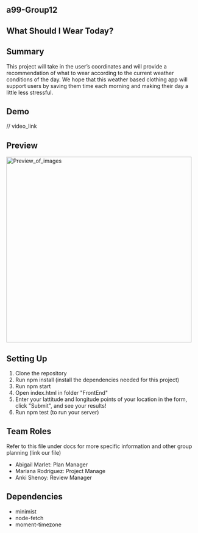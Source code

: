 ## a99-Group12

## What Should I Wear Today?

## Summary 
This project will take in the user’s coordinates and will provide a recommendation of what to wear according to the current weather conditions of the day. We hope that this weather based clothing app will support users by saving them time each morning and making their day a little less stressful.   

## Demo
 // video_link

## Preview 
<img width="486" alt="Preview_of_images" src="https://user-images.githubusercontent.com/69760537/205512102-d7d7c162-e4b4-4bf9-ac81-8e354432f9dc.png">



## Setting Up 
1. Clone the repository
2. Run npm install (install the dependencies needed for this project)
3. Run npm start
4. Open index.html in folder "FrontEnd"
5. Enter your lattitude and longitude points of your location in the form, click "Submit", and see your results! 
6. Run npm test (to run your server) 

## Team Roles
Refer to this file under docs for more specific information and other group planning (link our file)
- Abigail Marlet: Plan Manager
- Mariana Rodriguez: Project Manage
- Anki Shenoy: Review Manager

## Dependencies
* minimist
* node-fetch
* moment-timezone

 

